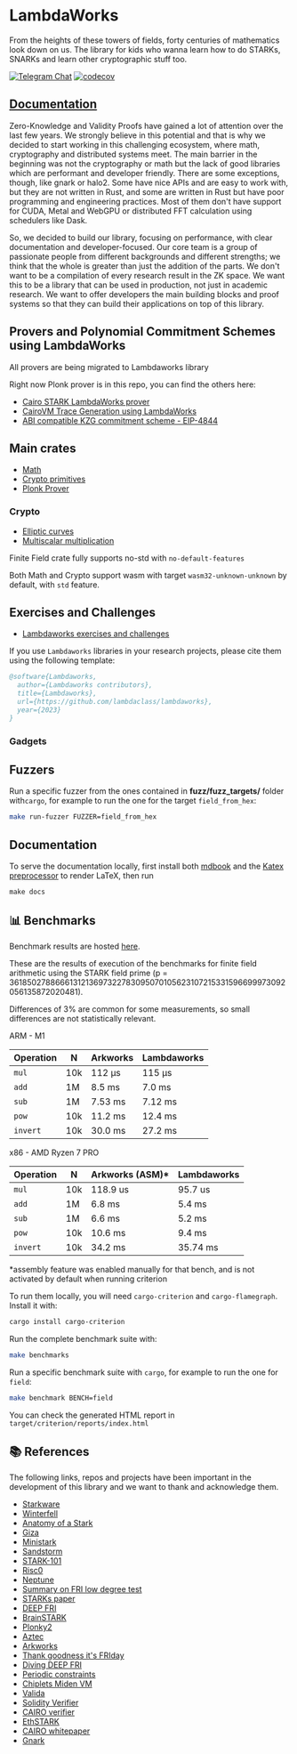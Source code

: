# LambdaWorks
From the heights of these towers of fields, forty centuries of mathematics look down on us. The library for kids who wanna learn how to do STARKs, SNARKs and learn other cryptographic stuff too.

<div>

[![Telegram Chat][tg-badge]][tg-url]
[![codecov](https://img.shields.io/codecov/c/github/lambdaclass/lambdaworks)](https://codecov.io/gh/lambdaclass/lambdaworks)

[tg-badge]: https://img.shields.io/endpoint?url=https%3A%2F%2Ftg.sumanjay.workers.dev%2Flambdaworks%2F&logo=telegram&label=chat&color=neon
[tg-url]: https://t.me/lambdaworks

</div>

## [Documentation](https://lambdaclass.github.io/lambdaworks)

Zero-Knowledge and Validity Proofs have gained a lot of attention over the last few years. We strongly believe in this potential and that is why we decided to start working in this challenging ecosystem, where math, cryptography and distributed systems meet. The main barrier in the beginning was not the cryptography or math but the lack of good libraries which are performant and developer friendly. There are some exceptions, though, like gnark or halo2. Some have nice APIs and are easy to work with, but they are not written in Rust, and some are written in Rust but have poor programming and engineering practices. Most of them don't have support for CUDA, Metal and WebGPU or distributed FFT calculation using schedulers like Dask.

So, we decided to build our library, focusing on performance, with clear documentation and developer-focused. Our core team is a group of passionate people from different backgrounds and different strengths; we think that the whole is greater than just the addition of the parts. We don't want to be a compilation of every research result in the ZK space. We want this to be a library that can be used in production, not just in academic research. We want to offer developers the main building blocks and proof systems so that they can build their applications on top of this library.

## Provers and Polynomial Commitment Schemes using LambdaWorks

All provers are being migrated to Lambdaworks library

Right now Plonk prover is in this repo, you can find the others here:

- [Cairo STARK LambdaWorks prover](https://github.com/lambdaclass/lambdaworks_cairo_prover/tree/main)
- [CairoVM Trace Generation using LambdaWorks](https://github.com/lambdaclass/cairo-rs/pull/1184)
- [ABI compatible KZG commitment scheme - EIP-4844](https://github.com/lambdaclass/lambdaworks_kzg)

## Main crates

- [Math](https://github.com/lambdaclass/lambdaworks/tree/main/math)
- [Crypto primitives](https://github.com/lambdaclass/lambdaworks/tree/main/crypto)
- [Plonk Prover](https://github.com/lambdaclass/lambdaworks/tree/main/provers/plonk)

### Crypto
- [Elliptic curves](https://github.com/lambdaclass/lambdaworks/tree/main/math/src/elliptic_curve)
- [Multiscalar multiplication](https://github.com/lambdaclass/lambdaworks/tree/main/math/src/msm)

Finite Field crate fully supports no-std with `no-default-features`

Both Math and Crypto support wasm with target `wasm32-unknown-unknown` by default, with `std` feature.
## Exercises and Challenges
- [Lambdaworks exercises and challenges](https://github.com/lambdaclass/lambdaworks_exercises/tree/main)

If you use ```Lambdaworks``` libraries in your research projects, please cite them using the following template:

``` bibtex
@software{Lambdaworks,
  author={Lambdaworks contributors},
  title={Lambdaworks},
  url={https://github.com/lambdaclass/lambdaworks},
  year={2023}
}
```

### Gadgets

## Fuzzers

Run a specific fuzzer from the ones contained in **fuzz/fuzz_targets/** folder with`cargo`, for example to run the one for the target `field_from_hex`:

```bash
make run-fuzzer FUZZER=field_from_hex
```

## Documentation

To serve the documentation locally, first install both [mdbook](https://rust-lang.github.io/mdBook/guide/installation.html) and the [Katex preprocessor](https://github.com/lzanini/mdbook-katex#getting-started) to render LaTeX, then run

``` shell
make docs
```

## 📊 Benchmarks

Benchmark results are hosted [here](https://lambdaclass.github.io/lambdaworks/bench).

These are the results of execution of the benchmarks for finite field arithmetic using the STARK field prime (p = 3618502788666131213697322783095070105623107215331596699973092056135872020481). 

Differences of 3% are common for some measurements, so small differences are not statistically relevant.

ARM - M1

| Operation| N    | Arkworks  | Lambdaworks |
| -------- | --- | --------- | ----------- |
| `mul`    |   10k  | 112 μs | 115 μs   |
| `add`    |   1M  | 8.5 ms  | 7.0 ms    |
| `sub`    |   1M  | 7.53 ms   | 7.12 ms     |
| `pow`    |   10k  | 11.2 ms   | 12.4 ms    |
| `invert` |  10k   | 30.0 ms  | 27.2 ms   |

x86 - AMD Ryzen 7 PRO 

| Operation | N    | Arkworks (ASM)*  | Lambdaworks |
| -------- | --- | --------- | ----------- |
| `mul`    |   10k  | 118.9 us | 95.7 us   |
| `add`    |   1M  | 6.8 ms  | 5.4 ms    |
| `sub`    |   1M  |  6.6 ms  |  5.2 ms   |
| `pow`    |   10k  |  10.6 ms   | 9.4 ms    |
| `invert` |  10k   | 34.2 ms  | 35.74 ms |

*assembly feature was enabled manually for that bench, and is not activated by default when running criterion

To run them locally, you will need `cargo-criterion` and `cargo-flamegraph`. Install it with:

```bash
cargo install cargo-criterion
```

Run the complete benchmark suite with:

```bash
make benchmarks
```

Run a specific benchmark suite with `cargo`, for example to run the one for `field`:

```bash
make benchmark BENCH=field
```

You can check the generated HTML report in `target/criterion/reports/index.html`

## 📚 References

The following links, repos and projects have been important in the development of this library and we want to thank and acknowledge them. 

- [Starkware](https://starkware.co/)
- [Winterfell](https://github.com/facebook/winterfell)
- [Anatomy of a Stark](https://aszepieniec.github.io/stark-anatomy/overview)
- [Giza](https://github.com/maxgillett/giza)
- [Ministark](https://github.com/andrewmilson/ministark)
- [Sandstorm](https://github.com/andrewmilson/sandstorm)
- [STARK-101](https://starkware.co/stark-101/)
- [Risc0](https://github.com/risc0/risc0)
- [Neptune](https://github.com/Neptune-Crypto)
- [Summary on FRI low degree test](https://eprint.iacr.org/2022/1216)
- [STARKs paper](https://eprint.iacr.org/2018/046)
- [DEEP FRI](https://eprint.iacr.org/2019/336)
- [BrainSTARK](https://aszepieniec.github.io/stark-brainfuck/)
- [Plonky2](https://github.com/mir-protocol/plonky2)
- [Aztec](https://github.com/AztecProtocol)
- [Arkworks](https://github.com/arkworks-rs)
- [Thank goodness it's FRIday](https://vitalik.ca/general/2017/11/22/starks_part_2.html)
- [Diving DEEP FRI](https://blog.lambdaclass.com/diving-deep-fri/)
- [Periodic constraints](https://blog.lambdaclass.com/periodic-constraints-and-recursion-in-zk-starks/)
- [Chiplets Miden VM](https://wiki.polygon.technology/docs/miden/design/chiplets/main/)
- [Valida](https://github.com/valida-xyz/valida/tree/main)
- [Solidity Verifier](https://github.com/starkware-libs/starkex-contracts/tree/master/evm-verifier/solidity/contracts/cpu)
- [CAIRO verifier](https://github.com/starkware-libs/cairo-lang/tree/master/src/starkware/cairo/stark_verifier)
- [EthSTARK](https://github.com/starkware-libs/ethSTARK/tree/master)
- [CAIRO whitepaper](https://eprint.iacr.org/2021/1063.pdf)
- [Gnark](https://github.com/Consensys/gnark)
